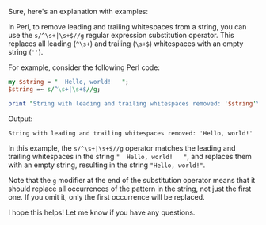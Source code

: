 Sure, here's an explanation with examples:

In Perl, to remove leading and trailing whitespaces from a string, you can use the `s/^\s+|\s+$//g` regular expression substitution operator. This replaces all leading (`^\s+`) and trailing (`\s+$`) whitespaces with an empty string (`''`).

For example, consider the following Perl code:

```perl
my $string = "  Hello, world!   ";
$string =~ s/^\s+|\s+$//g;

print "String with leading and trailing whitespaces removed: '$string'\n";
```

Output:

```
String with leading and trailing whitespaces removed: 'Hello, world!'
```

In this example, the `s/^\s+|\s+$//g` operator matches the leading and trailing whitespaces in the string `"  Hello, world!   "`, and replaces them with an empty string, resulting in the string `"Hello, world!"`.

Note that the `g` modifier at the end of the substitution operator means that it should replace all occurrences of the pattern in the string, not just the first one. If you omit it, only the first occurrence will be replaced.

I hope this helps! Let me know if you have any questions.